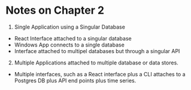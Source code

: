 # Notes on Chapter 2

1. Single Application using a Singular Database

  * React Interface attached to a singular database
  * Windows App connects to a single database
  * Interface attached to multipel databases but through a singular API

2. Multiple Applications attached to multiple database or data stores.

  * Multiple interfaces, such as a React interface plus a CLI attaches to a Postgres DB plus API end points plus time series.